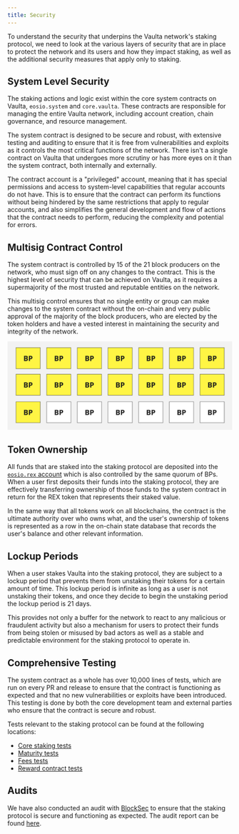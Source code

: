```yaml
---
title: Security
---
```


<head>
    <title>Staking Security</title>
</head>

To understand the security that underpins the Vaulta network's staking protocol, we need to look at the 
various layers of security that are in place to protect the network and its users and how they impact staking, as well 
as the additional security measures that apply only to staking.

## System Level Security

The staking actions and logic exist within the core system contracts on Vaulta, `eosio.system` and `core.vaulta`. 
These contracts are responsible for managing the entire Vaulta network, including account creation, chain governance, and resource management.

The system contract is designed to be secure and robust, with extensive testing and auditing to ensure that it is free 
from vulnerabilities and exploits as it controls the most critical functions of the network. There isn't a single 
contract on Vaulta that undergoes more scrutiny or has more eyes on it than the system contract, both 
internally and externally.

The contract account is a "privileged" account, meaning that it has special permissions and access to system-level
capabilities that regular accounts do not have. This is to ensure that the contract can perform its functions without
being hindered by the same restrictions that apply to regular accounts, and also simplifies the general development and 
flow of actions that the contract needs to perform, reducing the complexity and potential for errors.

## Multisig Contract Control

The system contract is controlled by 15 of the 21 block producers on the network, who must sign off on any changes to 
the contract. This is the highest level of security that can be achieved on Vaulta, as it requires a supermajority
of the most trusted and reputable entities on the network.

This multisig control ensures that no single entity or group can make changes to the system contract without the
on-chain and very public approval of the majority of the block producers, who are elected by the token holders and
have a vested interest in maintaining the security and integrity of the network.

![BP Multisig](/images/diagram_bps_multisig.png)

## Token Ownership

All funds that are staked into the staking protocol are deposited into the [`eosio.rex` account](https://unicove.com/account/eosio.rex)
which is also controlled by the same quorum of BPs. When a user first deposits their funds into the staking protocol,
they are effectively transferring ownership of those funds to the system contract in return for the REX token that
represents their staked value.

In the same way that all tokens work on all blockchains, the contract is the ultimate authority over who owns what, 
and the user's ownership of tokens is represented as a row in the on-chain state database that records the user's
balance and other relevant information.

## Lockup Periods

When a user stakes Vaulta into the staking protocol, they are subject to a lockup period that prevents them from
unstaking their tokens for a certain amount of time. This lockup period is infinite as long as a user is not 
unstaking their tokens, and once they decide to begin the unstaking period the lockup period is 21 days.

This provides not only a buffer for the network to react to any malicious or fraudulent activity but also a
mechanism for users to protect their funds from being stolen or misused by bad actors as well as a stable and
predictable environment for the staking protocol to operate in.

## Comprehensive Testing

The system contract as a whole has over 10,000 lines of tests, which are run on every PR and release to ensure that
the contract is functioning as expected and that no new vulnerabilities or exploits have been introduced. This
testing is done by both the core development team and external parties who ensure that the contract is secure and
robust.

Tests relevant to the staking protocol can be found at the following locations:

- [Core staking tests](https://github.com/vaultafoundation/system-contracts/blob/8ecd1ac6d312085279cafc9c1a5ade6affc886da/tests/eosio.system_tests.cpp#L3948)
- [Maturity tests](https://github.com/vaultafoundation/system-contracts/blob/8ecd1ac6d312085279cafc9c1a5ade6affc886da/tests/eosio.system_rex_matured_tests.cpp#L1)
- [Fees tests](https://github.com/vaultafoundation/system-contracts/blob/8ecd1ac6d312085279cafc9c1a5ade6affc886da/tests/eosio.fees_tests.cpp#L1)
- [Reward contract tests](https://github.com/vaultafoundation/eosio.reward/blob/4a2f3cb9ffcbabb5f1682540636aae02d5d8480c/eosio.reward.spec.ts#L1)
 

## Audits

We have also conducted an audit with [BlockSec](https://blocksec.com/) to ensure that the staking protocol is secure and
functioning as expected. The audit report can be found [here](/docs/latest/miscellaneous/audits).



